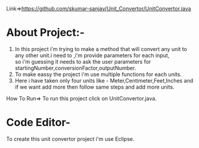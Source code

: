 Link=>https://github.com/skumar-sanjay/Unit_Convertor/UnitConvertor.java

About Project:-
==============
1) In this project i'm trying to make a method that will convert any unit to any other unit.i need to ,i'm provide parameters for each input,<br> so i'm guessing it needs to ask the user parameters for startingNumber,conversionFactor,outputNumber.
2) To make eassy the project i'm use multiple functions for each units.
3) Here i have taken only four units like - Meter,Centimeter,Feet,Inches  and if we want add more then follow same steps and add more units.

How To Run=>
To run this project click on UnitConvertor.java.


Code Editor-
============
   To create this unit convertor project i'm use Eclipse.
